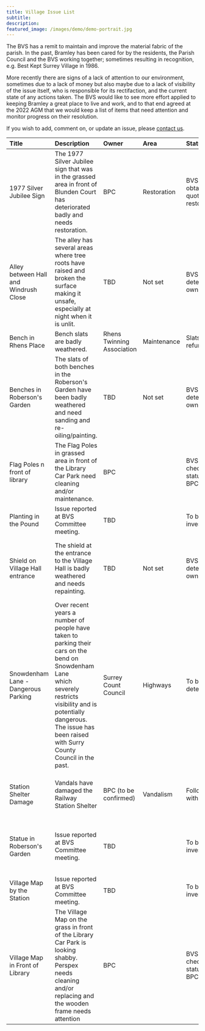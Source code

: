 ```yaml
---
title: Village Issue List
subtitle:
description: 
featured_image: /images/demo/demo-portrait.jpg
---
```


<!--![](/images/tbd.jpg)Image by <a href="https://pixabay.com/users/merio-1480566/?utm_source=link-attribution&amp;utm_medium=referral&amp;utm_campaign=image&amp;utm_content=4010445">Merio</a> from <a href="https://pixabay.com/?utm_source=link-attribution&amp;utm_medium=referral&amp;utm_campaign=image&amp;utm_content=4010445">Pixabay</a>
><-->


The BVS has a remit to maintain and improve the material fabric of the parish.   In the past, Bramley has been cared for by the residents, the Parish Council and the BVS working together; sometimes resulting in recognition, e.g. Best Kept Surrey Village in 1986.

More recently there are signs of a lack of attention to our environment, sometimes due to a lack of money but also maybe due to a lack of visibility of the issue itself, who is responsible for its rectifaction, and the current state of any actions taken.   The BVS would like to see more effort applied to keeping Bramley a great place to live and work, and to that end agreed at the 2022 AGM that we would keep a list of items that need attention and monitor progress on their resolution.  

If you wish to add, comment on, or update an issue, please [contact us](/contact).


<!-- Start Issue Table -->

| Title | Description | Owner | Area | Status | LastUpdated | Detail | 
|:----|:----|:----|:----|:----|:----|:----|
| 1977 Silver Jubilee Sign | The 1977 Silver Jubilee sign that was in the grassed area in front of Blunden Court has deteriorated badly and needs restoration. | BPC | Restoration | BVS obtaining quotes for restoration | 28/07/2022 | [detail]({{ site.url }}/issue-pdfs/Issue-1977-Silver-Jubilee-Sign.pdf ) | 
| Alley between Hall and Windrush Close | The alley has several areas where tree roots have raised and broken the surface making it  unsafe, especially at night when it is unlit. | TBD | Not set | BVS to determine owner | 01/08/2022 | [detail]({{ site.url }}/issue-pdfs/Issue-Alley-between-Windrush-Close-and-Vilage-Hall.pdf ) | 
| Bench in Rhens Place | Bench slats are badly weathered. | Rhens Twinning Association | Maintenance | Slats being refurbished | 30/07/2022 |  | 
| Benches in Roberson's Garden | The slats of both benches in the Roberson's Garden have been badly weathered and need sanding and re-oiling/painting. | TBD | Not set | BVS to determine owner | 01/08/2022 | [detail]({{ site.url }}/issue-pdfs/Issue-Benches-in-Robersons-Garden.pdf ) | 
| Flag Poles n front of library | The Flag Poles in grassed area in front of the Library Car Park need cleaning and/or maintenance. | BPC |  | BVS to check status with BPC | 30/07/2022 | [detail]({{ site.url }}/issue-pdfs/Issue-Flag-Poles.pdf ) | 
| Planting in the Pound | Issue reported at BVS Committee meeting.   | TBD |  | To be investigated | 30/07/2022 |  | 
| Shield on Village Hall entrance | The shield at the entrance to the Village Hall is badly weathered and needs repainting. | TBD | Not set | BVS to determine ownership | 01/08/2022 | [detail]({{ site.url }}/issue-pdfs/Issue-Shield-Entrance-Village-Hall.pdf ) | 
| Snowdenham Lane - Dangerous Parking | Over recent years a number of people have taken to parking their cars on the bend on Snowdenham Lane <br>which severely restricts visibility and is potentially dangerous.  The issue has been raised with Surry County Council in the past. | Surrey Count Council | Highways | To be determined | 29/07/2022 | [detail]({{ site.url }}/issue-pdfs/Issue-Snowdenham-Lane-bend-parking.pdf ) | 
| Station Shelter Damage | Vandals have damaged the Railway Station Shelter  | BPC (to be confirmed) | Vandalism | Follow up with BPC | 29/07/2022 | [detail]({{ site.url }}/issue-pdfs/Issue-Station-Shelter.pdf ) | 
| Statue in Roberson's Garden | Issue reported at BVS Committee meeting. | TBD |  | To be investigated | 30/07/2022 | [detail]({{ site.url }}/issue-pdfs/Issue-Statue-in-Robersons-Garden.pdf ) | 
| Village Map by the Station | Issue reported at BVS Committee meeting. | TBD |  | To be investigated | 30/07/2022 |  | 
| Village Map in Front of Library | The Village Map on the grass in front of the Library Car Park is looking shabby.<br>Perspex needs cleaning and/or replacing and the wooden frame needs attention<br> | BPC |  | BVS to check status with BPC | 30/07/2022 | [detail]({{ site.url }}/issue-pdfs/Issue-Village-map-sign.pdf ) | 

<!-- End Issue Table -->



